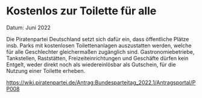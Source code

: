 # Kostenlos zur Toilette für alle

Datum: Juni 2022

Die Piratenpartei Deutschland setzt sich dafür ein, dass öffentliche Plätze insb. Parks mit kostenlosen Toilettenanlagen auszustatten werden, welche für alle Geschlechter gleichermaßen zugänglich sind. Gastronomiebetriebe, Tankstellen, Raststätten, Freizeiteinrichtungen und Geschäfte dürfen kein Entgelt, weder direkt noch als wiedereinlösbar als Gutschein, für die Nutzung einer Toilette erheben.


https://wiki.piratenpartei.de/Antrag:Bundesparteitag_2022.1/Antragsportal/PP008
